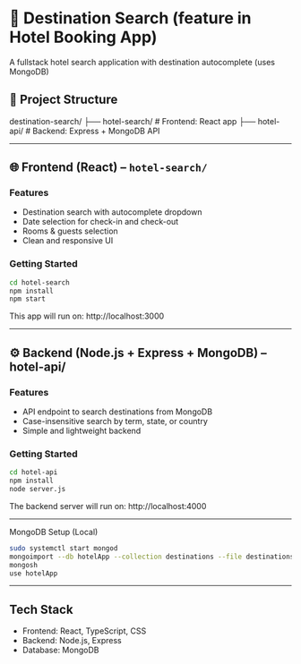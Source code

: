 # 🧭 Destination Search (feature in Hotel Booking App)

A fullstack hotel search application with destination autocomplete (uses MongoDB)

## 📁 Project Structure

destination-search/
├── hotel-search/ # Frontend: React app
├── hotel-api/ # Backend: Express + MongoDB API

---

## 🌐 Frontend (React) – `hotel-search/`

### Features

- Destination search with autocomplete dropdown
- Date selection for check-in and check-out
- Rooms & guests selection
- Clean and responsive UI

### Getting Started

```bash
cd hotel-search
npm install
npm start
```

This app will run on:
http://localhost:3000

---
## ⚙️ Backend (Node.js + Express + MongoDB) – hotel-api/

### Features

- API endpoint to search destinations from MongoDB
- Case-insensitive search by term, state, or country
- Simple and lightweight backend

### Getting Started
```bash
cd hotel-api
npm install
node server.js
```
The backend server will run on:
http://localhost:4000

---
MongoDB Setup (Local)
```bash
sudo systemctl start mongod
mongoimport --db hotelApp --collection destinations --file destinations.json --jsonArray
mongosh
use hotelApp
```
---
## Tech Stack
- Frontend: React, TypeScript, CSS
- Backend: Node.js, Express
- Database: MongoDB
